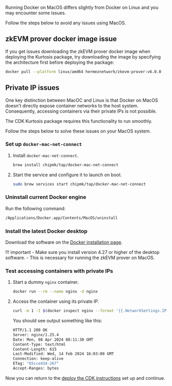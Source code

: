 Running Docker on MacOS differs slightly from Docker on Linux and you may encounter some issues. 

Follow the steps below to avoid any issues using MacOS.

## zkEVM prover docker image issue

If you get issues downloading the zkEVM prover docker image when deploying the Kurtosis package, try downloading the image by specifying the architecture first before deploying the package:

```sh
docker pull --platform linux/amd64 hermeznetwork/zkevm-prover:v6.0.0
```

## Private IP issues

One key distinction between MacOC and Linux is that Docker on MacOS doesn't directly expose container networks to the host system. Consequently, accessing containers via their private IPs is not possible.

The CDK Kurtosis package requires this functionality to run smoothly. 

Follow the steps below to solve these issues on your MacOS system.

### Set up `docker-mac-net-connect`

1. Install `docker-mac-net-connect`.

    ```sh
    brew install chipmk/tap/docker-mac-net-connect
    ```

2. Start the service and configure it to launch on boot.

    ```sh
    sudo brew services start chipmk/tap/docker-mac-net-connect
    ```

### Uninstall current Docker engine 

Run the following command:

```sh
/Applications/Docker.app/Contents/MacOS/uninstall
```

### Install the latest Docker desktop

Download the software on the [Docker installation page](https://docs.docker.com/desktop/install/mac-install/).

!!! important
    - Make sure you install version 4.27 or higher of the desktop software.
    - This is necessary for running the zkEVM prover on MacOS.

### Test accessing containers with private IPs

1. Start a dummy `nginx` container.

    ```sh
    docker run --rm --name nginx -d nginx
    ```

2. Access the container using its private IP.

    ```sh
    curl -m 1 -I $(docker inspect nginx --format '{{.NetworkSettings.IPAddress}}')
    ```

    You should see output something like this:

    ```sh
    HTTP/1.1 200 OK
    Server: nginx/1.25.4
    Date: Mon, 08 Apr 2024 08:11:30 GMT
    Content-Type: text/html
    Content-Length: 615
    Last-Modified: Wed, 14 Feb 2024 16:03:00 GMT
    Connection: keep-alive
    ETag: "65cce434-267"
    Accept-Ranges: bytes
    ```

Now you can return to the [deploy the CDK instructions](deploy-stack.md#set-up) set up and continue.

</br>